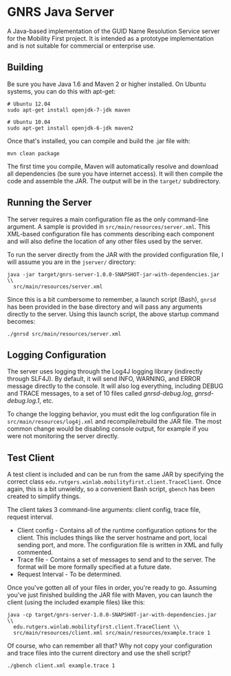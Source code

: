 # GNRS Java Server #
A Java-based implementation of the GUID Name Resolution Service server for the
Mobility First project.  It is intended as a prototype implementation and is
not suitable for commercial or enterprise use.

## Building ##
Be sure you have Java 1.6 and Maven 2 or higher installed.  On Ubuntu systems,
you can do this with apt-get:

    # Ubuntu 12.04
    sudo apt-get install openjdk-7-jdk maven

    # Ubuntu 10.04
    sudo apt-get install openjdk-6-jdk maven2

Once that's installed, you can compile and build the .jar file with:

    mvn clean package

The first time you compile, Maven will automatically resolve and download all
dependencies (be sure you have internet access).  It will then compile the
code and assemble the JAR.  The output will be in the `target/` subdirectory.

## Running the Server ##
The server requires a main configuration file as the only command-line
argument.  A sample is provided in `src/main/resources/server.xml`.  This
XML-based configuration file has comments describing each component and will
also define the location of any other files used by the server.

To run the server directly from the JAR with the provided configuration file,
I will assume you are in the `jserver/` directory:

    java -jar target/gnrs-server-1.0.0-SNAPSHOT-jar-with-dependencies.jar \\
      src/main/resources/server.xml

Since this is a bit cumbersome to remember, a launch script (Bash), `gnrsd` has been
provided in the base directory and will pass any arguments directly to the
server.  Using this launch script, the above startup command becomes:

    ./gnrsd src/main/resources/server.xml

## Logging Configuration ##
The server uses logging through the Log4J logging library (indirectly through
SLF4J).  By default, it will send INFO, WARNING, and ERROR message directly to
the console.  It will also log everything, including DEBUG and TRACE messages,
to a set of 10 files called _gnrsd-debug.log_, _gnrsd-debug.log.1_, etc.

To change the logging behavior, you must edit the log configuration file in
`src/main/resources/log4j.xml` and recompile/rebuild the JAR file.  The most
common change would be disabling console output, for example if you were not
monitoring the server directly.

## Test Client ##
A test client is included and can be run from the same JAR by specifying the
correct class `edu.rutgers.winlab.mobilityfirst.client.TraceClient`.  Once
again, this is a bit unwieldy, so a convenient Bash script, `gbench` has been
created to simplify things.

The client takes 3 command-line arguments: client config, trace file, request
interval.

* Client config - Contains all of the runtime configuration options for the
  client. This includes things like the server hostname and port, local
  sending port, and more.  The configuration file is written in XML and fully
  commented.
* Trace file - Contains a set of messages to send and to the server.  The
  format will be more formally specified at a future date.
* Request Interval - To be determined.

Once you've gotten all of your files in order, you're ready to go.  Assuming
you've just finished building the JAR file with Maven, you can launch the
client (using the included example files) like this:

    java -cp target/gnrs-server-1.0.0-SNAPSHOT-jar-with-dependencies.jar \\
      edu.rutgers.winlab.mobilityfirst.client.TraceClient \\
      src/main/resources/client.xml src/main/resources/example.trace 1

Of course, who can remember all that?  Why not copy your configuration and
trace files into the current directory and use the shell script?

    ./gbench client.xml example.trace 1

